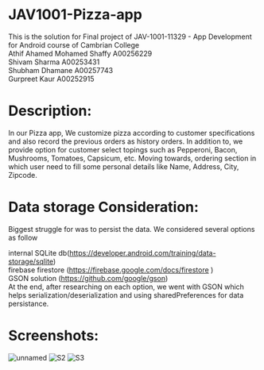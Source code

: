 # JAV1001-Pizza-app
This is the solution for Final project of JAV-1001-11329 - App Development for Android course of Cambrian College</br>
Athif Ahamed Mohamed Shaffy A00256229</br>
Shivam Sharma A00253431</br>
Shubham Dhamane A00257743</br>
Gurpreet Kaur A00252915</br>

<h1>Description:</h1>
<p>In our Pizza app, We customize pizza according to customer specifications and also record the previous orders as history orders. In addition to, we provide option for customer select topings such as Pepperoni, Bacon, Mushrooms, Tomatoes, Capsicum, etc. Moving towards, ordering section in which user need to fill some personal details like Name, Address, City, Zipcode. </p>


<h1>Data storage Consideration:</h1>
<p>Biggest struggle for was to persist the data. We considered several options as follow</br>

internal SQLite db(https://developer.android.com/training/data-storage/sqlite)</br>
firebase firestore (https://firebase.google.com/docs/firestore )</br>
 GSON solution (https://github.com/google/gson) </br>
 At the end, after researching on each option, we went with GSON which helps serialization/deserialization and using
sharedPreferences for data persistance.</p>

<h1>Screenshots:</h1>


![unnamed](https://user-images.githubusercontent.com/106410851/185513546-b3293d7f-f59f-41a9-ad51-b0725811dee3.png)
![S2](https://user-images.githubusercontent.com/106410851/185513741-afc92221-c0c5-47cd-9594-183213e5b42d.png)
![S3](https://user-images.githubusercontent.com/106410851/185513751-de97795b-2b99-4017-9f80-8c6353c1b800.png)

